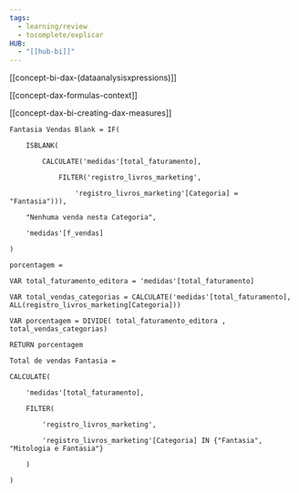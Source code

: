 ```yaml
---
tags:
  - learning/review
  - tocomplete/explicar
HUB:
  - "[[hub-bi]]"
---
```


[[concept-bi-dax-(dataanalysisxpressions)]]

[[concept-dax-formulas-context]]

[[concept-dax-bi-creating-dax-measures]]


```DAX
Fantasia Vendas Blank = IF(

    ISBLANK(

        CALCULATE('medidas'[total_faturamento],

            FILTER('registro_livros_marketing',

                'registro_livros_marketing'[Categoria] = "Fantasia"))),

    "Nenhuma venda nesta Categoria",

    'medidas'[f_vendas]

)
```


```
porcentagem =

VAR total_faturamento_editora = 'medidas'[total_faturamento]

VAR total_vendas_categorias = CALCULATE('medidas'[total_faturamento], ALL(registro_livros_marketing[Categoria]))

VAR porcentagem = DIVIDE( total_faturamento_editora , total_vendas_categorias)

RETURN porcentagem
```


```
Total de vendas Fantasia =

CALCULATE(

    'medidas'[total_faturamento],

    FILTER(

        'registro_livros_marketing',

        'registro_livros_marketing'[Categoria] IN {"Fantasia", "Mitologia e Fantasia"}

    )

)
```

